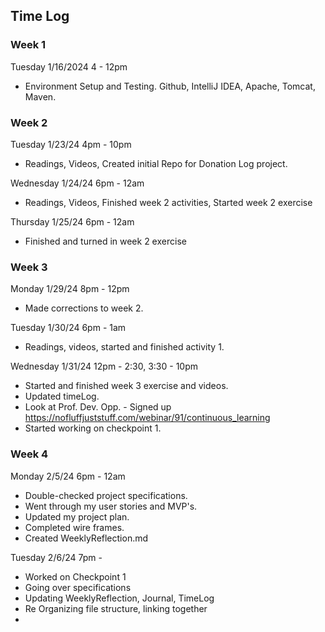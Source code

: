 ## Time Log

### Week 1

Tuesday 1/16/2024 4 - 12pm

-   Environment Setup and Testing. Github, IntelliJ IDEA, Apache, Tomcat, Maven.

### Week 2

Tuesday 1/23/24 4pm - 10pm

-   Readings, Videos, Created initial Repo for Donation Log project.

Wednesday 1/24/24 6pm - 12am

-   Readings, Videos, Finished week 2 activities, Started week 2 exercise

Thursday 1/25/24 6pm - 12am

-   Finished and turned in week 2 exercise

### Week 3

Monday 1/29/24 8pm - 12pm

-   Made corrections to week 2.

Tuesday 1/30/24 6pm - 1am

-   Readings, videos, started and finished activity 1.

Wednesday 1/31/24 12pm - 2:30, 3:30 - 10pm

-   Started and finished week 3 exercise and videos.
-   Updated timeLog.
-   Look at Prof. Dev. Opp. - Signed up https://nofluffjuststuff.com/webinar/91/continuous_learning
-   Started working on checkpoint 1.

### Week 4

Monday 2/5/24 6pm - 12am
- Double-checked project specifications.
- Went through my user stories and MVP's.
- Updated my project plan.
- Completed wire frames.
- Created WeeklyReflection.md

Tuesday 2/6/24 7pm - 
- Worked on Checkpoint 1
- Going over specifications
- Updating WeeklyReflection, Journal, TimeLog
- Re Organizing file structure, linking together
- 